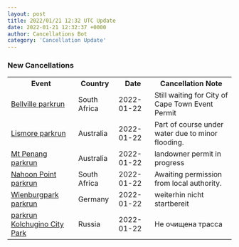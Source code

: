 ```yaml
---
layout: post
title: 2022/01/21 12:32 UTC Update
date: 2022-01-21 12:32:37 +0000
author: Cancellations Bot
category: 'Cancellation Update'
---
```


<h3>New Cancellations</h3>
<div class='hscrollable'>
<table style='width: 100%'>
    <tr>
        <th>Event</th>
        <th>Country</th>
        <th>Date</th>
        <th>Cancellation Note</th>
    </tr>
    <tr>
        <td><a href="https://www.parkrun.co.za/bellville">Bellville parkrun</a></td>
        <td>South Africa</td>
        <td>2022-01-22</td>
        <td>Still waiting for City of Cape Town Event Permit</td>
    </tr>
    <tr>
        <td><a href="https://www.parkrun.com.au/lismore">Lismore parkrun</a></td>
        <td>Australia</td>
        <td>2022-01-22</td>
        <td>Part of course under water due to minor flooding.</td>
    </tr>
    <tr>
        <td><a href="https://www.parkrun.com.au/mtpenang">Mt Penang parkrun</a></td>
        <td>Australia</td>
        <td>2022-01-22</td>
        <td>landowner permit in progress</td>
    </tr>
    <tr>
        <td><a href="https://www.parkrun.co.za/nahoonpoint">Nahoon Point parkrun</a></td>
        <td>South Africa</td>
        <td>2022-01-22</td>
        <td>Awaiting permission from local authority.</td>
    </tr>
    <tr>
        <td><a href="https://www.parkrun.com.de/wienburgpark">Wienburgpark parkrun</a></td>
        <td>Germany</td>
        <td>2022-01-22</td>
        <td>weiterhin nicht startbereit</td>
    </tr>
    <tr>
        <td><a href="https://www.parkrun.ru/kolchuginocitypark">parkrun Kolchugino City Park</a></td>
        <td>Russia</td>
        <td>2022-01-22</td>
        <td>Не очищена трасса</td>
    </tr>
</table>
</div>

